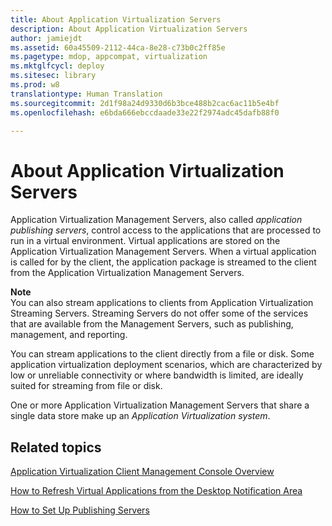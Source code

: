 ```yaml
---
title: About Application Virtualization Servers
description: About Application Virtualization Servers
author: jamiejdt
ms.assetid: 60a45509-2112-44ca-8e28-c73b0c2ff85e
ms.pagetype: mdop, appcompat, virtualization
ms.mktglfcycl: deploy
ms.sitesec: library
ms.prod: w8
translationtype: Human Translation
ms.sourcegitcommit: 2d1f98a24d9330d6b3bce488b2cac6ac11b5e4bf
ms.openlocfilehash: e6bda666ebccdaade33e22f2974adc45dafb88f0

---
```



# About Application Virtualization Servers


Application Virtualization Management Servers, also called *application publishing servers*, control access to the applications that are processed to run in a virtual environment. Virtual applications are stored on the Application Virtualization Management Servers. When a virtual application is called for by the client, the application package is streamed to the client from the Application Virtualization Management Servers.

**Note**  
You can also stream applications to clients from Application Virtualization Streaming Servers. Streaming Servers do not offer some of the services that are available from the Management Servers, such as publishing, management, and reporting.

You can stream applications to the client directly from a file or disk. Some application virtualization deployment scenarios, which are characterized by low or unreliable connectivity or where bandwidth is limited, are ideally suited for streaming from file or disk.

 

One or more Application Virtualization Management Servers that share a single data store make up an *Application Virtualization system*.

## Related topics


[Application Virtualization Client Management Console Overview](application-virtualization-client-management-console-overview.md)

[How to Refresh Virtual Applications from the Desktop Notification Area](how-to-refresh-virtual-applications-from-the-desktop-notification-area.md)

[How to Set Up Publishing Servers](how-to-set-up-publishing-servers.md)

 

 








<!--HONumber=Jun16_HO4-->


